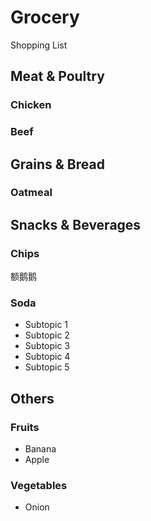 # Grocery 
Shopping List

## Meat & Poultry

### Chicken

### Beef

## Grains & Bread

### Oatmeal

## Snacks & Beverages

### Chips

额鹅鹅

### Soda

- Subtopic 1
- Subtopic 2
- Subtopic 3
- Subtopic 4
- Subtopic 5

## Others

### Fruits

- Banana
- Apple

### Vegetables

- Onion

